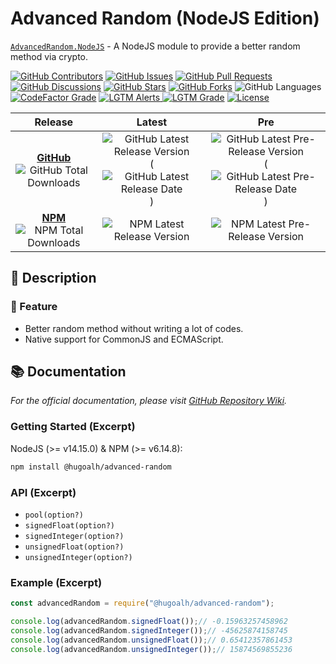 # Advanced Random (NodeJS Edition)

[`AdvancedRandom.NodeJS`](https://github.com/hugoalh-studio/advanced-random-nodejs) - A NodeJS module to provide a better random method via crypto.

[![GitHub Contributors](https://img.shields.io/github/contributors/hugoalh-studio/advanced-random-nodejs?label=Contributors&logo=github&logoColor=ffffff&style=flat-square)](https://github.com/hugoalh-studio/advanced-random-nodejs/graphs/contributors)
[![GitHub Issues](https://img.shields.io/github/issues-raw/hugoalh-studio/advanced-random-nodejs?label=Issues&logo=github&logoColor=ffffff&style=flat-square)](https://github.com/hugoalh-studio/advanced-random-nodejs/issues)
[![GitHub Pull Requests](https://img.shields.io/github/issues-pr-raw/hugoalh-studio/advanced-random-nodejs?label=Pull%20Requests&logo=github&logoColor=ffffff&style=flat-square)](https://github.com/hugoalh-studio/advanced-random-nodejs/pulls)
[![GitHub Discussions](https://img.shields.io/github/discussions/hugoalh-studio/advanced-random-nodejs?label=Discussions&logo=github&logoColor=ffffff&style=flat-square)](https://github.com/hugoalh-studio/advanced-random-nodejs/discussions)
[![GitHub Stars](https://img.shields.io/github/stars/hugoalh-studio/advanced-random-nodejs?label=Stars&logo=github&logoColor=ffffff&style=flat-square)](https://github.com/hugoalh-studio/advanced-random-nodejs/stargazers)
[![GitHub Forks](https://img.shields.io/github/forks/hugoalh-studio/advanced-random-nodejs?label=Forks&logo=github&logoColor=ffffff&style=flat-square)](https://github.com/hugoalh-studio/advanced-random-nodejs/network/members)
![GitHub Languages](https://img.shields.io/github/languages/count/hugoalh-studio/advanced-random-nodejs?label=Languages&logo=github&logoColor=ffffff&style=flat-square)
[![CodeFactor Grade](https://img.shields.io/codefactor/grade/github/hugoalh-studio/advanced-random-nodejs?label=Grade&logo=codefactor&logoColor=ffffff&style=flat-square)](https://www.codefactor.io/repository/github/hugoalh-studio/advanced-random-nodejs)
[![LGTM Alerts](https://img.shields.io/lgtm/alerts/g/hugoalh-studio/advanced-random-nodejs?label=Alerts&logo=lgtm&logoColor=ffffff&style=flat-square)
![LGTM Grade](https://img.shields.io/lgtm/grade/javascript/g/hugoalh-studio/advanced-random-nodejs?label=Grade&logo=lgtm&logoColor=ffffff&style=flat-square)](https://lgtm.com/projects/g/hugoalh-studio/advanced-random-nodejs)
[![License](https://img.shields.io/static/v1?label=License&message=MIT&color=brightgreen&style=flat-square)](./LICENSE.md)

| **Release** | **Latest** | **Pre** |
|:-:|:-:|:-:|
| [**GitHub**](https://github.com/hugoalh-studio/advanced-random-nodejs/releases) ![GitHub Total Downloads](https://img.shields.io/github/downloads/hugoalh-studio/advanced-random-nodejs/total?label=%20&style=flat-square) | ![GitHub Latest Release Version](https://img.shields.io/github/release/hugoalh-studio/advanced-random-nodejs?sort=semver&label=%20&style=flat-square) (![GitHub Latest Release Date](https://img.shields.io/github/release-date/hugoalh-studio/advanced-random-nodejs?label=%20&style=flat-square)) | ![GitHub Latest Pre-Release Version](https://img.shields.io/github/release/hugoalh-studio/advanced-random-nodejs?include_prereleases&sort=semver&label=%20&style=flat-square) (![GitHub Latest Pre-Release Date](https://img.shields.io/github/release-date-pre/hugoalh-studio/advanced-random-nodejs?label=%20&style=flat-square)) |
| [**NPM**](https://www.npmjs.com/package/@hugoalh/advanced-random) ![NPM Total Downloads](https://img.shields.io/npm/dt/@hugoalh/advanced-random?label=%20&style=flat-square) | ![NPM Latest Release Version](https://img.shields.io/npm/v/@hugoalh/advanced-random/latest?label=%20&style=flat-square) | ![NPM Latest Pre-Release Version](https://img.shields.io/npm/v/@hugoalh/advanced-random/pre?label=%20&style=flat-square) |

## 📝 Description

### 🌟 Feature

- Better random method without writing a lot of codes.
- Native support for CommonJS and ECMAScript.

## 📚 Documentation

*For the official documentation, please visit [GitHub Repository Wiki](https://github.com/hugoalh-studio/advanced-random-nodejs/wiki).*

### Getting Started (Excerpt)

NodeJS (>= v14.15.0) & NPM (>= v6.14.8):

```sh
npm install @hugoalh/advanced-random
```

### API (Excerpt)

- `pool(option?)`
- `signedFloat(option?)`
- `signedInteger(option?)`
- `unsignedFloat(option?)`
- `unsignedInteger(option?)`

### Example (Excerpt)

```js
const advancedRandom = require("@hugoalh/advanced-random");

console.log(advancedRandom.signedFloat());// -0.15963257458962
console.log(advancedRandom.signedInteger());// -45625874158745
console.log(advancedRandom.unsignedFloat());// 0.65412357861453
console.log(advancedRandom.unsignedInteger());// 15874569855236
```
